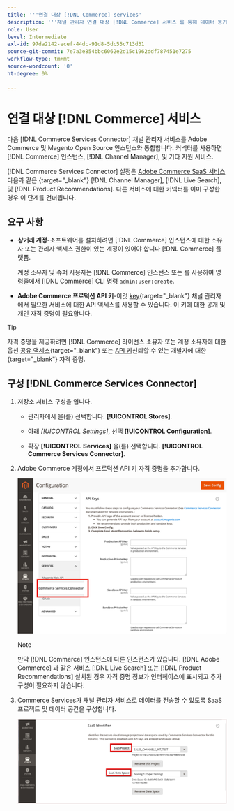 ```yaml
---
title: '''연결 대상 [!DNL Commerce] services'
description: '''채널 관리자 연결 대상 [!DNL Commerce] 서비스 를 통해 데이터 동기화 및 통신 가능 [!DNL Commerce] 인스턴스, 채널 관리자 및 기타 지원 서비스'''
role: User
level: Intermediate
exl-id: 97da2142-ecef-44dc-91d8-5dc55c713d31
source-git-commit: 7e7a3e854bbc6062e2d15c1962ddf787451e7275
workflow-type: tm+mt
source-wordcount: '0'
ht-degree: 0%

---
```



# 연결 대상 [!DNL Commerce] 서비스

다음 [!DNL Commerce Services Connector] 채널 관리자 서비스를 Adobe Commerce 및 Magento Open Source 인스턴스와 통합합니다. 커넥터를 사용하면 [!DNL Commerce] 인스턴스, [!DNL Channel Manager], 및 기타 지원 서비스.

[!DNL Commerce Services Connector] 설정은 [Adobe Commerce SaaS 서비스](https://experienceleague.adobe.com/docs/commerce-merchant-services/user-guides/home.html)다음과 같은 {target=&quot;_blank&quot;} [!DNL Channel Manager], [!DNL Live Search], 및 [!DNL Product Recommendations]. 다른 서비스에 대한 커넥터를 이미 구성한 경우 이 단계를 건너뜁니다.

## 요구 사항

- **상거래 계정**-소프트웨어를 설치하려면 [!DNL Commerce] 인스턴스에 대한 소유자 또는 관리자 액세스 권한이 있는 계정이 있어야 합니다 [!DNL Commerce] 플랫폼.

   계정 소유자 및 슈퍼 사용자는 [!DNL Commerce] 인스턴스 또는 를 사용하여 명령줄에서 [!DNL Commerce] CLI 명령 `admin:user:create`.

- **Adobe Commerce 프로덕션 API 키**-이것 [key](https://docs.magento.com/user-guide/system/saas.html#apikey){target=&quot;_blank&quot;} 채널 관리자에서 필요한 서비스에 대한 API 액세스를 사용할 수 있습니다. 이 키에 대한 공개 및 개인 자격 증명이 필요합니다.

>[!TIP]
>
>자격 증명을 제공하려면 [!DNL Commerce] 라이선스 소유자 또는 계정 소유자에 대한 옵션 [공유 액세스](https://docs.magento.com/user-guide/magento/magento-account-share.html){target=&quot;_blank&quot;} 또는 [API 키](https://docs.magento.com/user-guide/system/saas.html#apikey)신뢰할 수 있는 개발자에 대한 {target=&quot;_blank&quot;} 자격 증명.

## 구성 [!DNL Commerce Services Connector]

1. 저장소 서비스 구성을 엽니다.

   - 관리자에서 을(를) 선택합니다. **[!UICONTROL Stores]**.

   - 아래 *[!UICONTROL Settings]*, 선택 **[!UICONTROL Configuration]**.

   - 확장 **[!UICONTROL Services]** 을(를) 선택합니다. **[!UICONTROL Commerce Services Connector]**.

1. Adobe Commerce 계정에서 프로덕션 API 키 자격 증명을 추가합니다.

   ![[!DNL Commerce Services Connector] 의 서비스 [!DNL Admin] 보기](assets/commerce-services-connector-admin-service-view.png)


   >[!NOTE]
   >
   > 만약 [!DNL Commerce] 인스턴스에 다른 인스턴스가 있습니다. [!DNL Adobe Commerce] 과 같은 서비스 [!DNL Live Search] 또는 [!DNL Product Recommendations] 설치된 경우 자격 증명 정보가 인터페이스에 표시되고 추가 구성이 필요하지 않습니다.

1. Commerce Services가 채널 관리자 서비스로 데이터를 전송할 수 있도록 SaaS 프로젝트 및 데이터 공간을 구성합니다.

   ![[!DNL Commerce Services Connector] 에서 SaaS 식별자 구성 [!DNL Admin] 보기](assets/commerce-services-connector-saas-config.png)

